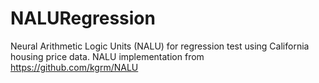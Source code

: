 # NALURegression
Neural Arithmetic Logic Units (NALU) for regression test using California housing price data. NALU implementation from https://github.com/kgrm/NALU 
